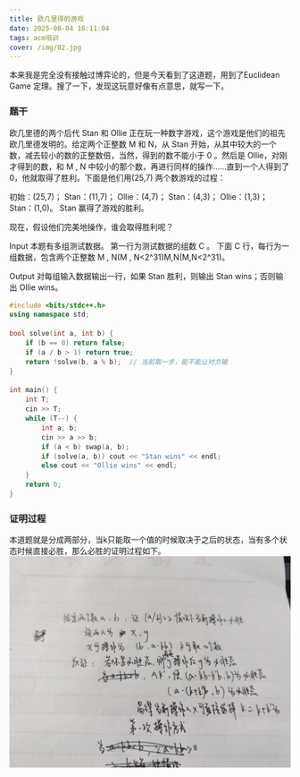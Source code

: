 ```yaml
---
title: 欧几里得的游戏
date: 2025-08-04 16:11:04
tags: acm培训
cover: /img/02.jpg
---
```

本来我是完全没有接触过博弈论的，但是今天看到了这道题，用到了Euclidean Game 定理。搜了一下，发现这玩意好像有点意思，就写一下。
### 题干
欧几里德的两个后代 Stan 和 Ollie 正在玩一种数字游戏，这个游戏是他们的祖先欧几里德发明的。给定两个正整数 M 和 N，从 Stan 开始，从其中较大的一个数，减去较小的数的正整数倍，当然，得到的数不能小于 0 。然后是 Ollie，对刚才得到的数，和 M , N 中较小的那个数，再进行同样的操作……直到一个人得到了0，他就取得了胜利。下面是他们用(25,7) 两个数游戏的过程：

初始：(25,7)；
Stan：(11,7)；
Ollie：(4,7)；
Stan：(4,3)；
Ollie：(1,3)；
Stan：(1,0)。
Stan 赢得了游戏的胜利。

现在，假设他们完美地操作，谁会取得胜利呢？

Input
本题有多组测试数据。
第一行为测试数据的组数 C 。 下面 C 行，每行为一组数据，包含两个正整数 M , N(M , N<2^31)M,N(M,N<2^31)。

Output
对每组输入数据输出一行，如果 Stan 胜利，则输出 Stan wins；否则输出 Ollie wins。

```cpp
#include <bits/stdc++.h>
using namespace std;

bool solve(int a, int b) {
    if (b == 0) return false;
    if (a / b > 1) return true;
    return !solve(b, a % b);  // 当前取一步，能不能让对方输
}

int main() {
    int T;
    cin >> T;
    while (T--) {
        int a, b;
        cin >> a >> b;
        if (a < b) swap(a, b);
        if (solve(a, b)) cout << "Stan wins" << endl;
        else cout << "Ollie wins" << endl;
    }
    return 0;
}

```
### 证明过程
本道题就是分成两部分，当k只能取一个值的时候取决于之后的状态，当有多个状态时候直接必胜，那么必胜的证明过程如下。
![证明过程](/img/ojilide.jpg)